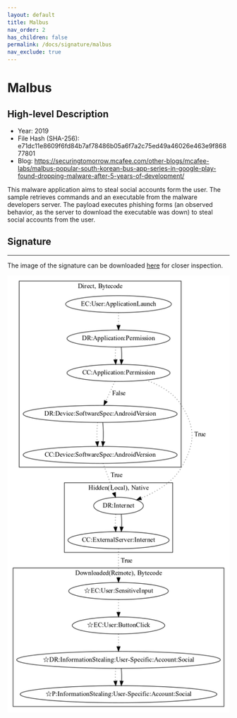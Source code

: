 ```yaml
---
layout: default
title: Malbus
nav_order: 2
has_children: false
permalink: /docs/signature/malbus
nav_exclude: true
---
```


# Malbus

## High-level Description

* Year: 2019
* File Hash (SHA-256): e71dc11e8609f6fd84b7af78486b05a6f7a2c75ed49a46026e463e9f86877801
* Blog: https://securingtomorrow.mcafee.com/other-blogs/mcafee-labs/malbus-popular-south-korean-bus-app-series-in-google-play-found-dropping-malware-after-5-years-of-development/

This malware application aims to steal social accounts form the user. The sample retrieves commands and an executable from the malware developers server. The payload executes phishing forms (an observed behavior, as the server to download the executable was down) to steal social accounts from the user.

## Signature
---

The image of the signature can be downloaded [here](../../img/signatures/Malbus.png) for closer inspection.

![](../../img/signatures/Malbus.png)

